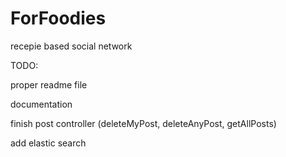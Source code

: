 # ForFoodies
recepie based social network


TODO:

proper readme file

documentation

finish post controller (deleteMyPost, deleteAnyPost, getAllPosts)

add elastic search


